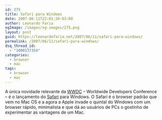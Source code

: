 ```yaml
---
id: 275
title: Safari para Windows
date: 2007-06-11T22:01:20-03:00
author: Leonardo Faria
ogImage: /images/og-images/275.png
layout: post
guid: https://leonardofaria.net/2007/06/11/safari-para-windows/
permalink: /2007/06/11/safari-para-windows/
dsq_thread_id:
  - "1000137354"
categories:
  - browser
  - mac
tags:
  - browser
  - mac
---
```

A única novidade relevante da [WWDC](http://developer.apple.com/wwdc/) – Worldwide Developers Conference – é o lançamento do [Safari](http://www.apple.com/safari/) para Windows. O Safari é o browser padrão que vem no Mac OS e a agora a Apple invade o quintal do Windows com um browser rápido, minimalista e que dá ao usuários de PCs o gostinho de experimentar as vantagens de um Mac.
